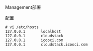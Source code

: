 Management部署

配置
```
# vi /etc/hosts
127.0.0.1       localhost
127.0.0.1       cloudstack
127.0.0.1       icooci.com
127.0.0.1       cloudstack.icooci.com
```
